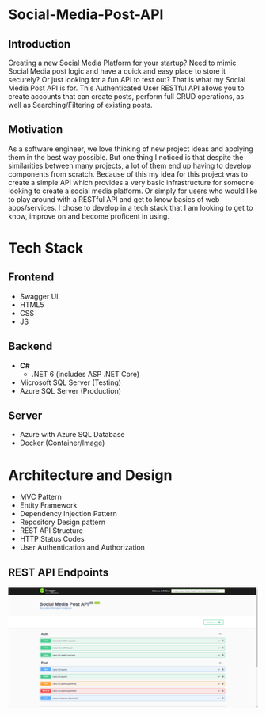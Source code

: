 # Social-Media-Post-API

## Introduction
 Creating a new Social Media Platform for your startup? Need to mimic Social Media post logic and have a quick and easy place to store it securely? Or just looking for a fun API to test out? That is what my Social Media Post API is for. This Authenticated User RESTful API allows you to create accounts that can create posts, perform full CRUD operations, as well as Searching/Filtering of existing posts.


 ## Motivation
As a software engineer, we love thinking of new project ideas and applying them in the best way possible. But one thing I noticed is that despite the similarities between many projects, a lot of them end up having to develop components from scratch. Because of this my idea for this project was to create a simple API which provides a very basic infrastructure for someone looking to create a social media platform. Or simply for users who would like to play around with a RESTful API and get to know basics of web apps/services. I chose to develop in a tech stack that I am looking to get to know, improve on and become proficent in using.

# Tech Stack

## Frontend
- Swagger UI
- HTML5
- CSS
- JS

## Backend
- **C#**
    - .NET 6 (includes ASP .NET Core)
- Microsoft SQL Server (Testing)
- Azure SQL Server (Production)

## Server
- Azure with Azure SQL Database
- Docker (Container/Image)

# Architecture and Design
- MVC Pattern
- Entity Framework
- Dependency Injection Pattern
- Repository Design pattern
- REST API Structure
- HTTP Status Codes
- User Authentication and Authorization

## REST API Endpoints
![This is an image](/Images/Structure.png)
